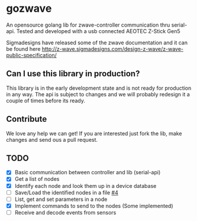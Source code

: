 # gozwave
An opensource golang lib for zwave-controller communication thru serial-api. Tested and developed with a usb connected AEOTEC Z-Stick Gen5

Sigmadesigns have released some of the zwave documentation and it can be found here http://z-wave.sigmadesigns.com/design-z-wave/z-wave-public-specification/

## Can I use this library in production?
This library is in the early development state and is not ready for production in any way. The api is subject to changes and we will probably redesign it a couple of times before its ready.

## Contribute
We love any help we can get! If you are interested just fork the lib, make changes and send ous a pull request. 

## TODO
- [x] Basic communication between controller and lib (serial-api)
- [x] Get a list of nodes
- [x] Identify each node and look them up in a device database
- [ ] Save/Load the identified nodes in a file [#4](https://github.com/stampzilla/gozwave/issues/4)
- [ ] List, get and set parameters in a node
- [x] Implement commands to send to the nodes (Some implemented)
- [ ] Receive and decode events from sensors

